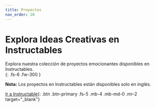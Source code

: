 ```yaml
---
title: Proyectos
nav_order: 20
---
```


# Explora Ideas Creativas en Instructables  

Explora nuestra colección de proyectos emocionantes disponibles en Instructables.  
{: .fs-6 .fw-300 }

**Nota:** Los proyectos en Instructables están disponibles solo en inglés.

[Ir a Instructable](https://www.instructables.com/member/Protobject/){: .btn .btn-primary .fs-5 .mb-4 .mb-md-0 .mr-2 target="_blank"}
